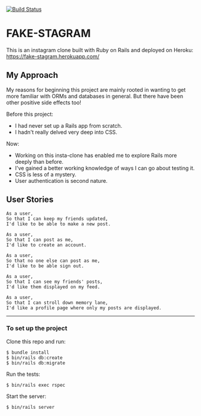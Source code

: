 [![Build Status](https://travis-ci.com/shannongamby/instagram_challenge.svg?branch=master)](https://travis-ci.com/shannongamby/instagram_challenge)

# FAKE-STAGRAM

This is an instagram clone built with Ruby on Rails and deployed on Heroku: https://fake-stagram.herokuapp.com/

## My Approach
My reasons for beginning this project are mainly rooted in wanting to get more familiar with ORMs and databases in general. But there have been other positive side effects too! 
  
Before this project: 
- I had never set up a Rails app from scratch.
- I hadn't really delved very deep into CSS.
  
Now:  
- Working on this insta-clone has enabled me to explore Rails more deeply than before. 
- I've gained a better working knowledge of ways I can go about testing it.
- CSS is less of a mystery.
- User authentication is second nature.

## User Stories
```
As a user,
So that I can keep my friends updated,
I'd like to be able to make a new post.
```
```
As a user,
So that I can post as me,
I'd like to create an account.
```
```
As a user,
So that no one else can post as me,
I'd like to be able sign out.
```
```
As a user, 
So that I can see my friends' posts,
I'd like them displayed on my feed.
```
```
As a user,
So that I can stroll down memory lane,
I'd like a profile page where only my posts are displayed.
```
----

### To set up the project
Clone this repo and run:
```
$ bundle install
$ bin/rails db:create
$ bin/rails db:migrate
```
Run the tests:
```
$ bin/rails exec rspec 
```
Start the server:
```
$ bin/rails server 
```
